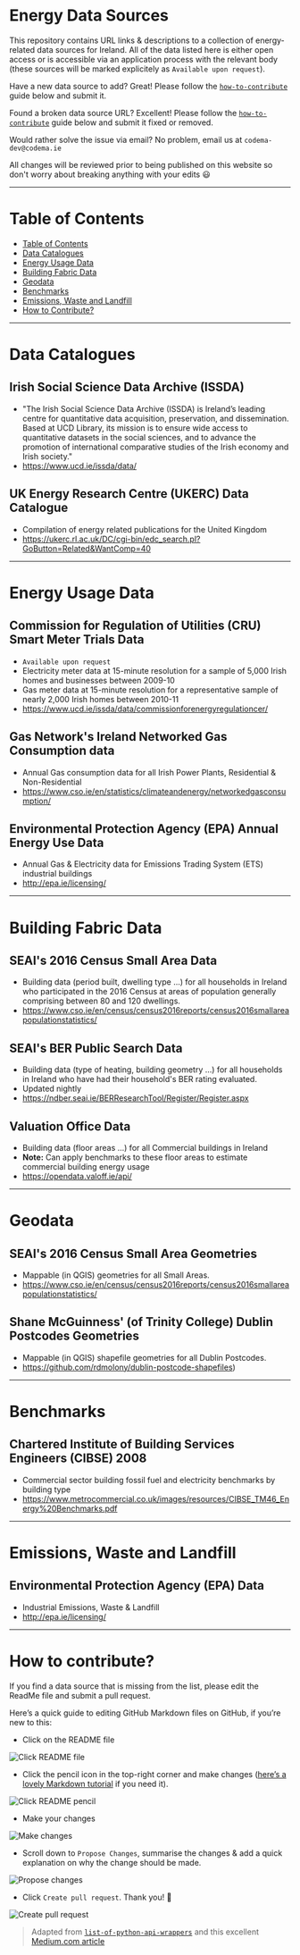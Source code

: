 Energy Data Sources
===================

This repository contains URL links & descriptions to a collection of energy-related data sources for Ireland.  All of the data listed here is either open access or is accessible via an application process with the relevant body (these sources will be marked explicitely as `Available upon request`).   

Have a new data source to add? Great! Please follow the [`how-to-contribute`](#how-to-contribute) guide below and submit it.

Found a broken data source URL? Excellent! Please follow the [`how-to-contribute`](#how-to-contribute) guide below and submit it fixed or removed.

Would rather solve the issue via email? No problem, email us at `codema-dev@codema.ie`

All changes will be reviewed prior to being published on this website so don't worry about breaking anything with your edits :smiley: 


---


Table of Contents
=================

<!--ts-->
* [Table of Contents](#table-of-contents)
* [Data Catalogues](#data-catalogues)
* [Energy Usage Data](#energy-usage-data)
* [Building Fabric Data](#building-fabric-data)
* [Geodata](#geodata)
* [Benchmarks](#benchmarks)
* [Emissions, Waste and Landfill](#emissions-waste-and-landfill)
* [How to Contribute?](#how-to-contribute)
<!--te-->


---


Data Catalogues
===============

Irish Social Science Data Archive (ISSDA)
-----------------------------------------
- "The Irish Social Science Data Archive (ISSDA) is Ireland’s leading centre for quantitative data acquisition, preservation, and dissemination. Based at UCD Library, its mission is to ensure wide access to quantitative datasets in the social sciences, and to advance the promotion of international comparative studies of the Irish economy and Irish society."
- https://www.ucd.ie/issda/data/

UK Energy Research Centre (UKERC) Data Catalogue   
------------------------------------------------
- Compilation of energy related publications for the United Kingdom
- https://ukerc.rl.ac.uk/DC/cgi-bin/edc_search.pl?GoButton=Related&WantComp=40


---


Energy Usage Data
=================

Commission for Regulation of Utilities (CRU) Smart Meter Trials Data
--------------------------------------------------------------------
- `Available upon request`
- Electricity meter data at 15-minute resolution for a sample of 5,000 Irish homes and businesses between 2009-10
- Gas meter data at 15-minute resolution for a representative sample of nearly 2,000 Irish homes between 2010-11
- https://www.ucd.ie/issda/data/commissionforenergyregulationcer/

Gas Network's Ireland Networked Gas Consumption data
----------------------------------------------------
- Annual Gas consumption data for all Irish Power Plants, Residential & Non-Residential
- https://www.cso.ie/en/statistics/climateandenergy/networkedgasconsumption/

Environmental Protection Agency (EPA) Annual Energy Use Data
------------------------------------------------------------
- Annual Gas & Electricity data for Emissions Trading System (ETS) industrial buildings 
- http://epa.ie/licensing/


---


Building Fabric Data
====================

SEAI's 2016 Census Small Area Data
----------------------------------
- Building data (period built, dwelling type ...) for all households in Ireland who participated in the 2016 Census at areas of population generally comprising between 80 and 120 dwellings.
- https://www.cso.ie/en/census/census2016reports/census2016smallareapopulationstatistics/

SEAI's BER Public Search Data
-----------------------------
- Building data (type of heating, building geometry ...) for all households in Ireland who have had their household's BER rating evaluated.
- Updated nightly
- https://ndber.seai.ie/BERResearchTool/Register/Register.aspx

Valuation Office Data
---------------------
- Building data (floor areas ...) for all Commercial buildings in Ireland
- __Note:__ Can apply benchmarks to these floor areas to estimate commercial building energy usage
- https://opendata.valoff.ie/api/


---


Geodata
=======

SEAI's 2016 Census Small Area Geometries 
----------------------------------------
- Mappable (in QGIS) geometries for all Small Areas.
- https://www.cso.ie/en/census/census2016reports/census2016smallareapopulationstatistics/

Shane McGuinness' (of Trinity College) Dublin Postcodes Geometries
------------------------------------------------------------------
- Mappable (in QGIS) shapefile geometries for all Dublin Postcodes.
- https://github.com/rdmolony/dublin-postcode-shapefiles) 


---


Benchmarks
==========

Chartered Institute of Building Services Engineers (CIBSE) 2008
---------------------------------------------------------------
- Commercial sector building fossil fuel and electricity benchmarks by building type
- https://www.metrocommercial.co.uk/images/resources/CIBSE_TM46_Energy%20Benchmarks.pdf


---


Emissions, Waste and Landfill
===========================

Environmental Protection Agency (EPA) Data
------------------------------------------------------------
- Industrial Emissions, Waste & Landfill
- http://epa.ie/licensing/


---


How to contribute?
==================

If you find a data source that is missing from the list, please edit the ReadMe file and submit a pull request. 

Here’s a quick guide to editing GitHub Markdown files on GitHub, if you’re new to this:

- Click on the README file

![Click README file](images/click-readme-file.PNG)

- Click the pencil icon in the top-right corner and make changes ([here’s a lovely Markdown tutorial](https://commonmark.org/help/tutorial/) if you need it). 

![Click README pencil](images/click-readme-pencil.PNG)

- Make your changes

![Make changes](images/proposed-changes-to-readme.PNG)

- Scroll down to `Propose Changes`, summarise the changes & add a quick explanation on why the change should be made.

![Propose changes](images/propose-changes.PNG)

- Click `Create pull request`. Thank you! 🎉

![Create pull request](images/create-pull-request.PNG)

> Adapted from [`list-of-python-api-wrappers`](https://github.com/discdiver/list-of-python-api-wrappers/blob/master/readme.md) and this excellent [Medium.com article](https://towardsdatascience.com/how-to-get-data-from-apis-with-python-dfb83fdc5b5b)

